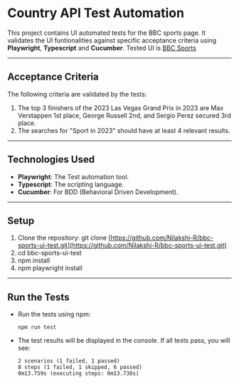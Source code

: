 # Country API Test Automation

This project contains UI automated tests for the BBC sports page. It validates the UI funtionalities against specific acceptance criteria using **Playwright**, **Typescript** and **Cucumber**.
Tested UI is [BBC Sports](https://www.bbc.com/sport)

---
## **Acceptance Criteria**
The following criteria are validated by the tests:
1. The top 3 finishers of the 2023 Las Vegas Grand Prix in 2023 are Max Verstappen 1st place, George Russell 2nd, and Sergio Perez secured 3rd place.
2. The searches for "Sport in 2023" should have at least 4 relevant results.
   
---

## **Technologies Used**
- **Playwright**: The Test automation tool.
- **Typescript**: The scripting language.
- **Cucumber**: For BDD (Behavioral Driven Development).

---

## **Setup**
1. Clone the repository:
   git clone [https://github.com/Nilakshi-R/bbc-sports-ui-test.git](https://github.com/Nilakshi-R/bbc-sports-ui-test.git)
2. cd bbc-sports-ui-test
3. npm install
4. npm playwright install

---

## **Run the Tests**
- Run the tests using npm:
  ```
  npm run test
  ```
- The test results will be displayed in the console. If all tests pass, you will see:
  ```
  2 scenarios (1 failed, 1 passed)
  8 steps (1 failed, 1 skipped, 6 passed)
  0m13.759s (executing steps: 0m13.738s)
  ```
